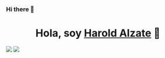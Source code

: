 ### Hi there 👋 
<div align="center">
<h1 align="center">Hola, soy <a href="https://harold12a.github.io/CV/">Harold Alzate</a> 👋</h1>
</div>

<img src="../../escritorio\PROGRAMMER/bannergit">

<!--
**harold12a/harold12a** is a ✨ _special_ ✨ repository because its `README.md` (this file) appears on your GitHub profile.

Here are some ideas to get you started:

- 🔭 I’m currently working on ...
- 🌱 I’m currently learning ...
- 👯 I’m looking to collaborate on ...
- 🤔 I’m looking for help with ...
- 💬 Ask me about ...
- 📫 How to reach me: ...
- 😄 Pronouns: ...
- ⚡ Fun fact: ...
-->

<img src="https://t.bkit.co/e_650af802402b1.gif" />
